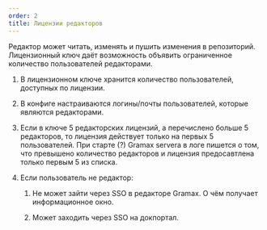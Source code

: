 ```yaml
---
order: 2
title: Лицензии редакторов
---
```


Редактор может читать, изменять и пушить изменения в репозиторий. Лицензионный ключ даёт возможность объявить ограниченное количество пользователей редакторами.

1. В лицензионном ключе хранится количество пользователей, доступных по лицензии.

2. В конфиге настраиваются логины/почты пользователей, которые являются редакторами.

3. Если в ключе 5 редакторских лицензий, а перечислено больше 5 редакторов, то лицензия действует только на первых 5 пользователей. При старте (?) Gramax servera в логе пишется о том, что превышено количество редакторов и лицензия предосавтлена только первым 5 из списка.

4. Если пользователь не редактор:

   1. Не может зайти через SSO в редакторе Gramax. О чём получает информационное окно.

   2. Может заходить через SSO на докпортал.

   
